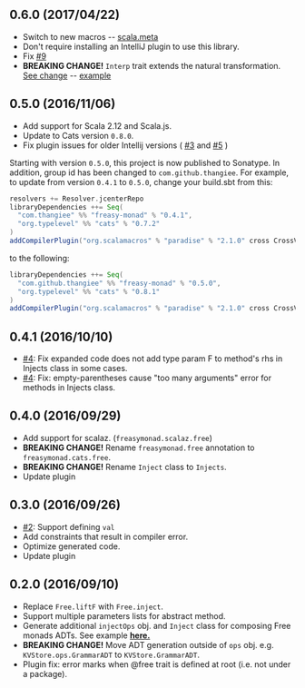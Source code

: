 0.6.0 (2017/04/22)
------------------
* Switch to new macros -- [scala.meta](http://scalameta.org/)
* Don't require installing an IntelliJ plugin to use this library.
* Fix [#9](https://github.com/Thangiee/Freasy-Monad/issues/9)
* **BREAKING CHANGE!** `Interp` trait extends the natural transformation. 
[See change](#https://github.com/Thangiee/Freasy-Monad/commit/a2ef4a1d81b3006ea2d43c993160ec1b2297bde7#diff-ec6e3fef806ba7c082d45e42023ef799L246) --
[example](https://github.com/Thangiee/Freasy-Monad/commit/1db8e50ab171e5c9db9db2bf37a6ac6d83eaae05#diff-1abc6912ae87bf6a2fdf2b98ed7ae4e9L79) 

0.5.0 (2016/11/06)
------------------
* Add support for Scala 2.12 and Scala.js.
* Update to Cats version `0.8.0`.
* Fix plugin issues for older Intellij versions (
  [#3](https://github.com/Thangiee/Freasy-Monad/issues/3) and
  [#5](https://github.com/Thangiee/Freasy-Monad/issues/5)
)

Starting with version `0.5.0`, this project is now published to Sonatype. In addition, group id has been changed to `com.github.thangiee`.
For example, to update from version `0.4.1` to `0.5.0`, change your build.sbt from this:
```scala
resolvers += Resolver.jcenterRepo
libraryDependencies ++= Seq(
  "com.thangiee" %% "freasy-monad" % "0.4.1",
  "org.typelevel" %% "cats" % "0.7.2"
)
addCompilerPlugin("org.scalamacros" % "paradise" % "2.1.0" cross CrossVersion.full)
```
to the following:
```scala
libraryDependencies ++= Seq(
  "com.github.thangiee" %% "freasy-monad" % "0.5.0",
  "org.typelevel" %% "cats" % "0.8.1" 
)
addCompilerPlugin("org.scalamacros" % "paradise" % "2.1.0" cross CrossVersion.full)
```

0.4.1 (2016/10/10)
------------------
* [#4](https://github.com/Thangiee/Freasy-Monad/issues/4): 
  Fix expanded code does not add type param F to method's rhs in Injects class in some cases.
* [#4](https://github.com/Thangiee/Freasy-Monad/issues/4): 
  Fix: empty-parentheses cause "too many arguments" error for methods in Injects class.

0.4.0 (2016/09/29)
------------------
* Add support for scalaz. (`freasymonad.scalaz.free`)
* **BREAKING CHANGE!** Rename `freasymonad.free` annotation to `freasymonad.cats.free`.
* **BREAKING CHANGE!** Rename `Inject` class to `Injects`.
* Update plugin 

0.3.0 (2016/09/26)
------------------
* [#2](https://github.com/Thangiee/Freasy-Monad/issues/2): Support defining `val`
* Add constraints that result in compiler error. 
* Optimize generated code.
* Update plugin 

0.2.0 (2016/09/10)
------------------
* Replace `Free.liftF` with `Free.inject`.
* Support multiple parameters lists for abstract method.  
* Generate additional `injectOps` obj. and `Inject` class for composing Free monads ADTs. See example [**here.**](https://github.com/Thangiee/Freasy-Monad/blob/master/core/src/test/scala/examples/ComposeFreeMonads.scala) 
* **BREAKING CHANGE!** Move ADT generation outside of `ops` obj. e.g. `KVStore.ops.GrammarADT` to `KVStore.GrammarADT`.
* Plugin fix: error marks when @free trait is defined at root (i.e. not under a package).
